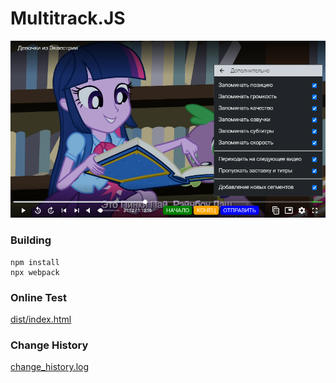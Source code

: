 # Multitrack.JS

[![](https://raw.githubusercontent.com/JackieWaltRyan/multitrack/development/screenshot.png)](https://bronyru.info/%D1%81%D1%82%D0%B0%D1%84%D1%84/%D0%B2%D0%B8%D0%B4%D0%B5%D0%BE/EG/OriginalMovie/)

### Building
```
npm install
npx webpack
```

### Online Test
[dist/index.html](https://jackiewaltryan.github.io/multitrack/dist/index.html)

### Change History
[change_history.log](https://raw.githubusercontent.com/JackieWaltRyan/multitrack/development/change_history.log)
